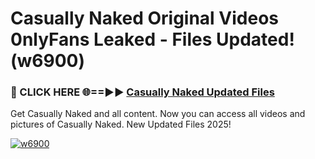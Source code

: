 # Casually Naked Original Videos 0nlyFans Leaked - Files Updated! (w6900)

<h3>🔴 CLICK HERE 🌐==►► <a href="https://tinyurl.com/yckcrads" rel="nofollow">Casually Naked Updated Files</a></h3>

Get Casually Naked and all content. Now you can access all videos and pictures of Casually Naked. New Updated Files 2025!

[![w6900](https://i.imgur.com/hpKpOFt.gif)](https://tinyurl.com/yckcrads)
